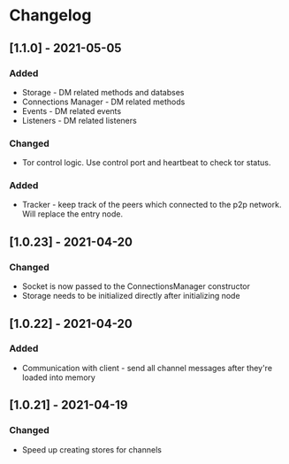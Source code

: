 # Changelog

## [1.1.0] - 2021-05-05

### Added

- Storage - DM related methods and databses
- Connections Manager - DM related methods
- Events - DM related events
- Listeners - DM related listeners

### Changed

- Tor control logic. Use control port and heartbeat to check tor status.

### Added
- Tracker - keep track of the peers which connected to the p2p network. Will replace the entry node.

## [1.0.23] - 2021-04-20
### Changed
- Socket is now passed to the ConnectionsManager constructor
- Storage needs to be initialized directly after initializing node

## [1.0.22] - 2021-04-20
### Added
- Communication with client - send all channel messages after they're loaded into memory

## [1.0.21] - 2021-04-19
### Changed
- Speed up creating stores for channels